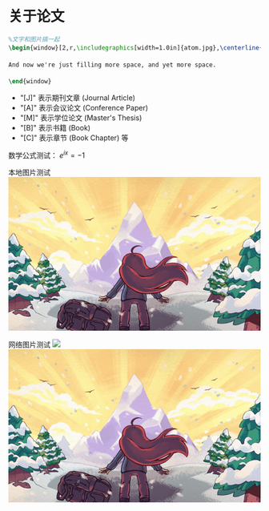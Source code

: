 <head>
    <script src="https://cdn.mathjax.org/mathjax/latest/MathJax.js?config=TeX-AMS-MML_HTMLorMML" type="text/javascript"></script>
    <script type="text/x-mathjax-config">
        MathJax.Hub.Config({
            tex2jax: {
            skipTags: ['script', 'noscript', 'style', 'textarea', 'pre'],
            inlineMath: [['$','$']]
            }
        });
    </script>
</head>

# 关于论文

``` latex
%文字和图片搞一起
\begin{window}[2,r,\includegraphics[width=1.0in]{atom.jpg},\centerline{The Atom}] The \verb+multicol+ package allows using multiple columns without starting a new page.  Using floats is not possible in a columns environment, however with the \verb+picinpar+ package, I can set a picture inside a block of text---just like you one you see here.  Isn't \LaTeX{} cool?

And now we're just filling more space, and yet more space.  

\end{window}
```

- "[J]" 表示期刊文章 (Journal Article)
- "[A]" 表示会议论文 (Conference Paper)
- "[M]" 表示学位论文 (Master's Thesis)
- "[B]" 表示书籍 (Book)
- "[C]" 表示章节 (Book Chapter) 等

数学公式测试：
$e^{ix}=-1$

本地图片测试
<img src=/images/wp4578859.png>


网络图片测试
<img src="https://i2.wp.com/indianaiproduction.com/wp-content/uploads/2019/09/24-seaborn-heatmap-correlation.png?resize=768%2C473&ssl=1">
<img src="images/wp4578859.png">

